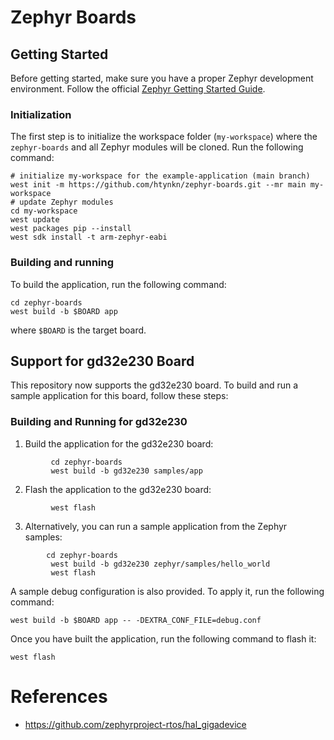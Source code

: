 # Zephyr Boards

## Getting Started

Before getting started, make sure you have a proper Zephyr development
environment. Follow the official
[Zephyr Getting Started Guide](https://docs.zephyrproject.org/latest/getting_started/index.html).

### Initialization

The first step is to initialize the workspace folder (``my-workspace``) where
the ``zephyr-boards`` and all Zephyr modules will be cloned. Run the following
command:

```shell
# initialize my-workspace for the example-application (main branch)
west init -m https://github.com/htynkn/zephyr-boards.git --mr main my-workspace
# update Zephyr modules
cd my-workspace
west update
west packages pip --install
west sdk install -t arm-zephyr-eabi
```

### Building and running

To build the application, run the following command:

```shell
cd zephyr-boards
west build -b $BOARD app
```

where `$BOARD` is the target board.

## Support for gd32e230 Board
    
This repository now supports the gd32e230 board. To build and run a sample application for this board, follow these steps:
    
### Building and Running for gd32e230
    
1. Build the application for the gd32e230 board:
    
```shell
         cd zephyr-boards
         west build -b gd32e230 samples/app
```
    
2. Flash the application to the gd32e230 board:

```shell
         west flash
```
    
3. Alternatively, you can run a sample application from the Zephyr samples:
    
```shell
        cd zephyr-boards
         west build -b gd32e230 zephyr/samples/hello_world
         west flash
```
    

A sample debug configuration is also provided. To apply it, run the following
command:

```shell
west build -b $BOARD app -- -DEXTRA_CONF_FILE=debug.conf
```

Once you have built the application, run the following command to flash it:

```shell
west flash
```


# References

+ https://github.com/zephyrproject-rtos/hal_gigadevice